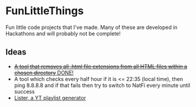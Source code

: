 # FunLittleThings
Fun little code projects that I've made. Many of these are developed in Hackathons and will probably not be complete!

## Ideas
* [~~A tool that removes all .html file extensions from all HTML files within a chosen directory~~ DONE!](https://github.com/Natfan/FunLittleThings/tree/master/HTMLFixer)
* A tool which checks every half hour if it is <= 22:35 (local time), then ping 8.8.8.8 and if that fails then try to switch to NatFi every minute until success
* [Lister, a YT playlist generator](https://github.com/Natfan/FunLittleThings/tree/master/Lister)
